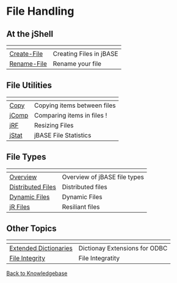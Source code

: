 # File Handling

<PageHeader />

## At the jShell

| <!----> | <!----> |
| --- | --- |
| [Create-File](./create-file/README.md) | Creating Files in jBASE |
| [Rename-File](./rename-file/README.md) | Rename your file |  

## File Utilities

| <!----> | <!----> |
| --- | --- |
| [Copy](./copy/README.md)  | Copying items between files |
| [jComp](./jcomp/README.md)  | Comparing items in files !
| [jRF](./jrf/README.md)  | Resizing Files |
| [jStat](./jstat/README.md)  | jBASE File Statistics |

## File Types  

| <!----> | <!----> |
| --- | --- |
| [Overview](./jbase-files/README.md)  | Overview of jBASE file types |
| [Distributed Files](./distributed-files/README.md)  | Distributed files |
| [Dynamic Files](./dynamic-files/README.md)  | Dynamic Files |
| [jR Files](./jr-files/README.md)  | Resiliant files |

## Other Topics  

| <!----> | <!----> |
| --- | --- |
| [Extended Dictionaries](./extended-dictionary/README.md)  | Dictionay Extensions for ODBC |
| [File Integrity](./file-integrity/README.md)  | File Integratity |

[Back to Knowledgebase](./../README.md)

<PageFooter />
